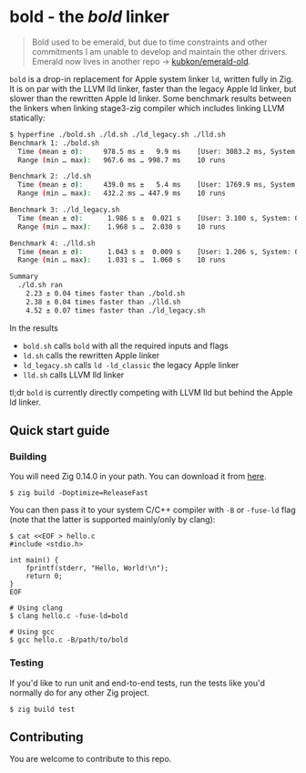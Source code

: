 # bold - the *bold* linker

> Bold used to be emerald, but due to time constraints and other commitments I am unable to develop and maintain the other drivers.
> Emerald now lives in another repo -> [kubkon/emerald-old](https://github.com/kubkon/emerald-old).

`bold` is a drop-in replacement for Apple system linker `ld`, written fully in Zig. It is on par with the LLVM lld linker, 
faster than the legacy Apple ld linker, but slower than the rewritten Apple ld linker. Some benchmark results between the linkers 
when linking stage3-zig compiler which includes linking LLVM statically:

```sh
$ hyperfine ./bold.sh ./ld.sh ./ld_legacy.sh ./lld.sh
Benchmark 1: ./bold.sh
  Time (mean ± σ):     978.5 ms ±   9.9 ms    [User: 3083.2 ms, System: 949.2 ms]
  Range (min … max):   967.6 ms … 998.7 ms    10 runs

Benchmark 2: ./ld.sh
  Time (mean ± σ):     439.0 ms ±   5.4 ms    [User: 1769.9 ms, System: 273.1 ms]
  Range (min … max):   432.2 ms … 447.9 ms    10 runs

Benchmark 3: ./ld_legacy.sh
  Time (mean ± σ):      1.986 s ±  0.021 s    [User: 3.100 s, System: 0.221 s]
  Range (min … max):    1.968 s …  2.030 s    10 runs

Benchmark 4: ./lld.sh
  Time (mean ± σ):      1.043 s ±  0.009 s    [User: 1.206 s, System: 0.210 s]
  Range (min … max):    1.031 s …  1.060 s    10 runs

Summary
  ./ld.sh ran
    2.23 ± 0.04 times faster than ./bold.sh
    2.38 ± 0.04 times faster than ./lld.sh
    4.52 ± 0.07 times faster than ./ld_legacy.sh
```

In the results
* `bold.sh` calls `bold` with all the required inputs and flags
* `ld.sh` calls the rewritten Apple linker
* `ld_legacy.sh` calls `ld -ld_classic` the legacy Apple linker
* `lld.sh` calls LLVM lld linker

tl;dr `bold` is currently directly competing with LLVM lld but behind the Apple ld linker.

## Quick start guide

### Building

You will need Zig 0.14.0 in your path. You can download it from [here](https://ziglang.org/download/).

```
$ zig build -Doptimize=ReleaseFast
```

You can then pass it to your system C/C++ compiler with `-B` or `-fuse-ld` flag (note that the latter is supported mainly/only by clang):

```
$ cat <<EOF > hello.c
#include <stdio.h>

int main() {
    fprintf(stderr, "Hello, World!\n");
    return 0;
}
EOF

# Using clang
$ clang hello.c -fuse-ld=bold

# Using gcc
$ gcc hello.c -B/path/to/bold
```

### Testing

If you'd like to run unit and end-to-end tests, run the tests like you'd normally do for any other Zig project.

```
$ zig build test
```

## Contributing

You are welcome to contribute to this repo.

